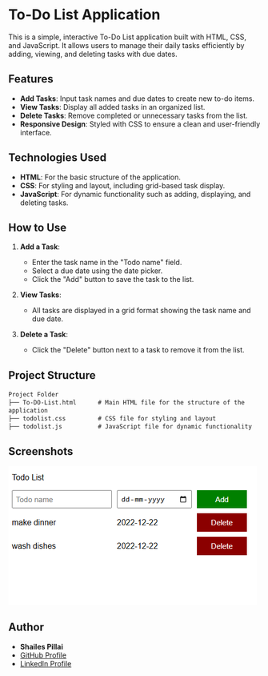 

# To-Do List Application

This is a simple, interactive To-Do List application built with HTML, CSS, and JavaScript. It allows users to manage their daily tasks efficiently by adding, viewing, and deleting tasks with due dates.

## Features

- **Add Tasks**: Input task names and due dates to create new to-do items.
- **View Tasks**: Display all added tasks in an organized list.
- **Delete Tasks**: Remove completed or unnecessary tasks from the list.
- **Responsive Design**: Styled with CSS to ensure a clean and user-friendly interface.

## Technologies Used

- **HTML**: For the basic structure of the application.
- **CSS**: For styling and layout, including grid-based task display.
- **JavaScript**: For dynamic functionality such as adding, displaying, and deleting tasks.

## How to Use

1. **Add a Task**:
   - Enter the task name in the "Todo name" field.
   - Select a due date using the date picker.
   - Click the "Add" button to save the task to the list.

2. **View Tasks**:
   - All tasks are displayed in a grid format showing the task name and due date.

3. **Delete a Task**:
   - Click the "Delete" button next to a task to remove it from the list.

## Project Structure

```
Project Folder
├── To-DO-List.html      # Main HTML file for the structure of the application
├── todolist.css         # CSS file for styling and layout
├── todolist.js          # JavaScript file for dynamic functionality
```

## Screenshots

![Preview](./todolist.PNG)



## Author

- **Shailes Pillai**  
- [GitHub Profile](https://github.com/shyLesh001)  
- [LinkedIn Profile](https://linkedin.com/in/shylesh001)



